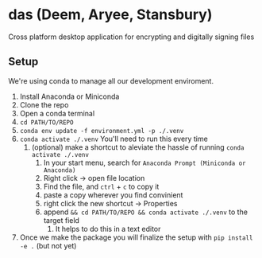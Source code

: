 # das (Deem, Aryee, Stansbury)
Cross platform desktop application for encrypting and digitally signing files

## Setup
We're using conda to manage all our development enviroment.

1. Install Anaconda or Miniconda
2. Clone the repo
3. Open a conda terminal
4. `cd PATH/TO/REPO`
5. `conda env update -f environment.yml -p ./.venv`
6. `conda activate ./.venv` You'll need to run this every time
   1. (optional) make a shortcut to aleviate the hassle of running `conda activate ./.venv`
      1. In your start menu, search for `Anaconda Prompt (Miniconda or Anaconda)`
      2. Right click -> open file location
      3. Find the file, and `ctrl` + `c` to copy it
      4. paste a copy wherever you find convinient
      5. right click the new shortcut -> Properties
      6. append `&& cd PATH/TO/REPO && conda activate ./.venv` to the target field
         1. It helps to do this in a text editor
7. Once we make the package you will finalize the setup with `pip install -e .` (but not yet)

